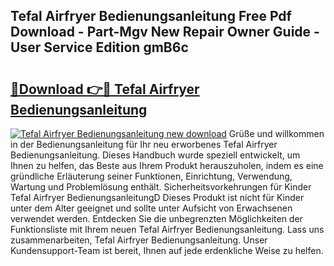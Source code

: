 ## Tefal Airfryer Bedienungsanleitung Free Pdf Download - Part-Mgv New Repair Owner Guide - User Service Edition gmB6c

# <h2><a href="http://df2gng.blite.top/?on=Tefal+Airfryer+Bedienungsanleitung">🔗Download 👉🔴 Tefal Airfryer Bedienungsanleitung</a></h2>

[![Tefal Airfryer Bedienungsanleitung new download](https://i.imgur.com/lujVjoI.png)](http://df2gng.blite.top/?on=Tefal+Airfryer+Bedienungsanleitung)
Grüße und willkommen in der Bedienungsanleitung für Ihr neu erworbenes Tefal Airfryer Bedienungsanleitung. Dieses Handbuch wurde speziell entwickelt, um Ihnen zu helfen, das Beste aus Ihrem Produkt herauszuholen, indem es eine gründliche Erläuterung seiner Funktionen, Einrichtung, Verwendung, Wartung und Problemlösung enthält. Sicherheitsvorkehrungen für Kinder Tefal Airfryer BedienungsanleitungD Dieses Produkt ist nicht für Kinder unter dem Alter geeignet und sollte unter Aufsicht von Erwachsenen verwendet werden. Entdecken Sie die unbegrenzten Möglichkeiten der Funktionsliste mit Ihrem neuen Tefal Airfryer Bedienungsanleitung. Lass uns zusammenarbeiten, Tefal Airfryer Bedienungsanleitung. Unser Kundensupport-Team ist bereit, Ihnen auf jede erdenkliche Weise zu helfen.
